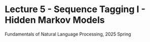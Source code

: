 # Lecture 5 - Sequence Tagging I - Hidden Markov Models
Fundamentals of Natural Language Processing, 2025 Spring

